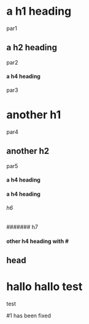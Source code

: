 # a h1 heading

par1

## a h2 heading

par2

#### a h4 heading

par3

another h1
==========

par4

another h2
----------

par5

#### a h4 heading ####

#### a h4 heading ########

###### h6

####### h7

#### other h4 heading with # #######

<a name="example"></a>
head
----

hallo
hallo
test
====
test

#1 has been fixed
